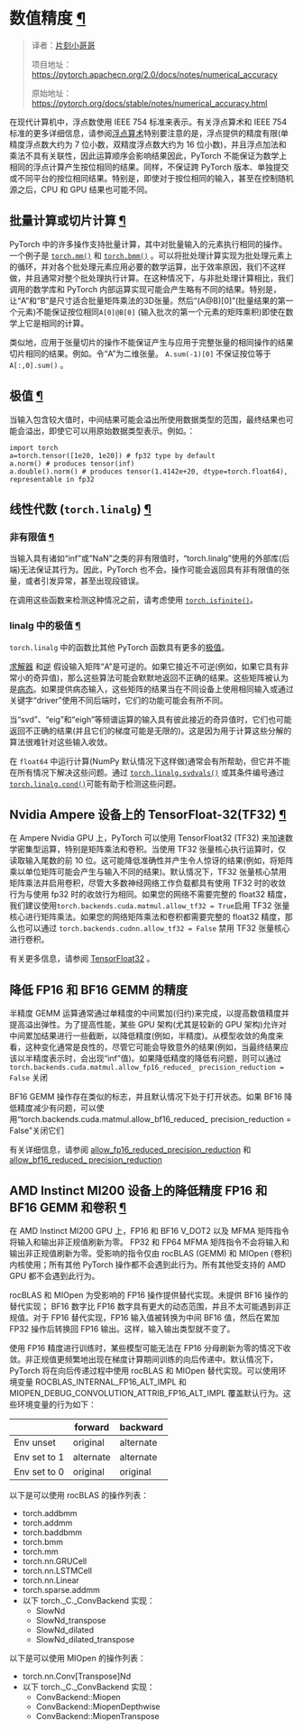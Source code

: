 # 数值精度 [¶](#numerical-accuracy "此标题的永久链接")

> 译者：[片刻小哥哥](https://github.com/jiangzhonglian)
>
> 项目地址：<https://pytorch.apachecn.org/2.0/docs/notes/numerical_accuracy>
>
> 原始地址：<https://pytorch.org/docs/stable/notes/numerical_accuracy.html>


 在现代计算机中，浮点数使用 IEEE 754 标准来表示。有关浮点算术和 IEEE 754 标准的更多详细信息，请参阅[浮点算术](https://en.wikipedia.org/wiki/Floating-point_arithmetic)特别要注意的是，浮点提供的精度有限(单精度浮点数大约为 7 位小数，双精度浮点数大约为 16 位小数)，并且浮点加法和乘法不具有关联性，因此运算顺序会影响结果因此，PyTorch 不能保证为数学上相同的浮点计算产生按位相同的结果。同样，不保证跨 PyTorch 版本、单独提交或不同平台的按位相同结果。特别是，即使对于按位相同的输入，甚至在控制随机源之后，CPU 和 GPU 结果也可能不同。


## 批量计算或切片计算 [¶](#batched-computations-or-slice-computations "永久链接到此标题")


 PyTorch 中的许多操作支持批量计算，其中对批量输入的元素执行相同的操作。一个例子是 [`torch.mm()`](../generated/torch.mm.html#torch.mm "torch.mm") 和 [`torch.bmm()`](../generated/torch.bmm.html#torch.bmm "torch.bmm") 。可以将批处理计算实现为批处理元素上的循环，并对各个批处理元素应用必要的数学运算，出于效率原因，我们不这样做，并且通常对整个批处理执行计算。在这种情况下，与非批处理计算相比，我们调用的数学库和 PyTorch 内部运算实现可能会产生略有不同的结果。特别是，让“A”和“B”是尺寸适合批量矩阵乘法的3D张量。然后“(A@B)[0]”(批量结果的第一个元素)不能保证按位相同`A[0]@B[0]` (输入批次的第一个元素的矩阵乘积)即使在数学上它是相同的计算。


 类似地，应用于张量切片的操作不能保证产生与应用于完整张量的相同操作的结果切片相同的结果。例如。令“A”为二维张量。 `A.sum(-1)[0]` 不保证按位等于 `A[:,0].sum()` 。


## 极值 [¶](#extremal-values "此标题的固定链接")


 当输入包含较大值时，中间结果可能会溢出所使用数据类型的范围，最终结果也可能会溢出，即使它可以用原始数据类型表示。例如。：


```
import torch
a=torch.tensor([1e20, 1e20]) # fp32 type by default
a.norm() # produces tensor(inf)
a.double().norm() # produces tensor(1.4142e+20, dtype=torch.float64), representable in fp32

```


## 线性代数 (`torch.linalg`) [¶](#linear-algebra-torch-linalg "永久链接到此标题") 


### 非有限值 [¶](#non-finite-values "永久链接到此标题")


 当输入具有诸如“inf”或“NaN”之类的非有限值时，“torch.linalg”使用的外部库(后端)无法保证其行为。因此，PyTorch 也不会。操作可能会返回具有非有限值的张量，或者引发异常，甚至出现段错误。


 在调用这些函数来检测这种情况之前，请考虑使用 [`torch.isfinite()`](../generated/torch.isfinite.html#torch.isfinite "torch.isfinite")。


### linalg 中的极值 [¶](#extremal-values-in-linalg "永久链接到此标题")


 `torch.linalg` 中的函数比其他 PyTorch 函数具有更多的[极值](#extremal-values)。


[求解器](../linalg.html#linalg-solvers) 和[逆](../linalg.html#linalg-inverses) 假设输入矩阵“A”是可逆的。如果它接近不可逆(例如，如果它具有非常小的奇异值)，那么这些算法可能会默默地返回不正确的结果。这些矩阵被认为是[病态](https://nhigham.com/2020/03/19/what-is-a-condition-number/)。如果提供病态输入，这些矩阵的结果当在不同设备上使用相同输入或通过关键字“driver”使用不同后端时，它们的功能可能会有所不同。


 当“svd”、“eig”和“eigh”等频谱运算的输入具有彼此接近的奇异值时，它们也可能返回不正确的结果(并且它们的梯度可能是无限的)。这是因为用于计算这些分解的算法很难针对这些输入收敛。


 在 `float64` 中运行计算(NumPy 默认情况下这样做)通常会有所帮助，但它并不能在所有情况下解决这些问题。通过 [`torch.linalg.svdvals()`](../generated/torch.linalg.svdvals.html#torch.linalg.svdvals "torch.linalg.svdvals") 或其条件编号通过 [`torch.linalg.cond()`](../generated/torch.linalg.cond.html#torch.linalg.cond“torch.linalg.cond”)可能有助于检测这些问题。


## Nvidia Ampere 设备上的 TensorFloat-32(TF32) [¶](#tensorfloat-32-tf32-on-nvidia-ampere-devices“此标题的永久链接”)


 在 Ampere Nvidia GPU 上，PyTorch 可以使用 TensorFloat32 (TF32) 来加速数学密集型运算，特别是矩阵乘法和卷积。当使用 TF32 张量核心执行运算时，仅读取输入尾数的前 10 位。这可能降低准确性并产生令人惊讶的结果(例如，将矩阵乘以单位矩阵可能会产生与输入不同的结果)。默认情况下，TF32 张量核心禁用矩阵乘法并启用卷积，尽管大多数神经网络工作负载都具有使用 TF32 时的收敛行为与使用 fp32 时的收敛行为相同。如果您的网络不需要完整的 float32 精度，我们建议使用`torch.backends.cuda.matmul.allow_tf32 = True`启用 TF32 张量核心进行矩阵乘法。如果您的网络矩阵乘法和卷积都需要完整的 float32 精度，那么也可以通过 `torch.backends.cudnn.allow_tf32 = False` 禁用 TF32 张量核心进行卷积。


 有关更多信息，请参阅 [TensorFloat32](cuda.html#tf32-on-ampere) 。


## 降低 FP16 和 BF16 GEMM 的精度


 半精度 GEMM 运算通常通过单精度的中间累加(归约)来完成，以提高数值精度并提高溢出弹性。为了提高性能，某些 GPU 架构(尤其是较新的 GPU 架构)允许对中间累加结果进行一些截断，以降低精度(例如，半精度)。从模型收敛的角度来看，这种变化通常是良性的，尽管它可能会导致意外的结果(例如，当最终结果应该以半精度表示时，会出现“inf”值)。如果降低精度的降低有问题，则可以通过 `torch.backends.cuda.matmul.allow_fp16_reduced_ precision_reduction = False` 关闭


 BF16 GEMM 操作存在类似的标志，并且默认情况下处于打开状态。如果 BF16 降低精度减少有问题，可以使用“torch.backends.cuda.matmul.allow_bf16_reduced_ precision_reduction = False”关闭它们


 有关详细信息，请参阅 [allow_fp16_reduced_precision_reduction](cuda.html#fp16reducedprecision) 和 [allow_bf16_reduced_ precision_reduction](cuda.html#bf16reducedprecision)


## AMD Instinct MI200 设备上的降低精度 FP16 和 BF16 GEMM 和卷积 [¶](#reduced-precision-fp16-and-bf16-gemms-and-convolutions-on-amd-instinct-mi200-devices“此标题的永久链接”) 


 在 AMD Instinct MI200 GPU 上，FP16 和 BF16 V_DOT2 以及 MFMA 矩阵指令将输入和输出非正规值刷新为零。 FP32 和 FP64 MFMA 矩阵指令不会将输入和输出非正规值刷新为零。受影响的指令仅由 rocBLAS (GEMM) 和 MIOpen (卷积) 内核使用；所有其他 PyTorch 操作都不会遇到此行为。所有其他受支持的 AMD GPU 都不会遇到此行为。


 rocBLAS 和 MIOpen 为受影响的 FP16 操作提供替代实现。未提供 BF16 操作的替代实现； BF16 数字比 FP16 数字具有更大的动态范围，并且不太可能遇到非正规值。对于 FP16 替代实现，FP16 输入值被转换为中间 BF16 值，然后在累加 FP32 操作后转换回 FP16 输出。这样，输入输出类型就不变了。


 使用 FP16 精度进行训练时，某些模型可能无法在 FP16 分母刷新为零的情况下收敛。非正规值更频繁地出现在梯度计算期间训练的向后传递中。默认情况下，PyTorch 将在向后传递过程中使用 rocBLAS 和 MIOpen 替代实现。可以使用环境变量 ROCBLAS_INTERNAL_FP16_ALT_IMPL 和 MIOPEN_DEBUG_CONVOLUTION_ATTRIB_FP16_ALT_IMPL 覆盖默认行为。这些环境变量的行为如下：


|  | 	 forward	  | 	 backward	  |
| --- | --- | --- |
| 	 Env unset	  | 	 original	  | 	 alternate	  |
| 	 Env set to 1	  | 	 alternate	  | 	 alternate	  |
| 	 Env set to 0	  | 	 original	  | 	 original	  |


 以下是可以使用 rocBLAS 的操作列表：



* torch.addbmm
* torch.addmm
* torch.baddbmm
* torch.bmm
* torch.mm
* torch.nn.GRUCell
* torch.nn.LSTMCell
* torch.nn.Linear
* torch.sparse.addmm
* 以下 torch._C._ConvBackend 实现：
    + SlowNd 
    + SlowNd_transpose 
    + SlowNd_dilated 
    + SlowNd_dilated_transpose


 以下是可以使用 MIOpen 的操作列表：



* torch.nn.Conv[Transpose]Nd
* 以下 torch._C._ConvBackend 实现：
    + ConvBackend::Miopen 
    + ConvBackend::MiopenDepthwise 
    + ConvBackend::MiopenTranspose